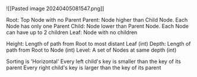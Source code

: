 ![[Pasted image 20240405081547.png]]

Root: Top Node with no Parent
Parent: Node higher than Child Node. Each Node has only one Parent
Child: Node lower than Parent Node. Each Node can have up to 2 children
Leaf: Node with no children

Height: Length of path from Root to most distant Leaf (int)
Depth: Length of path from Root to Node (int)
Level: A set of Nodes at same depth (int)

Sorting is 'Horizontal'
Every left child's key is smaller than the key of its parent 
Every right child's key is larger than the key of its parent